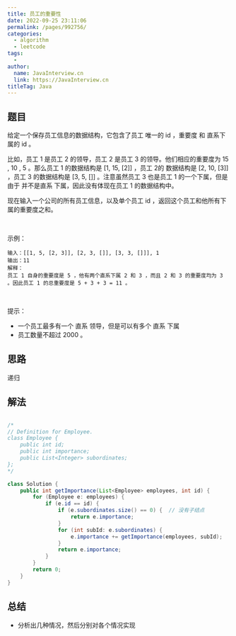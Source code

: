 ```yaml
---
title: 员工的重要性
date: 2022-09-25 23:11:06
permalink: /pages/992756/
categories:
  - algorithm
  - leetcode
tags:
  - 
author: 
  name: JavaInterview.cn
  link: https://JavaInterview.cn
titleTag: Java
---
```




## 题目

给定一个保存员工信息的数据结构，它包含了员工 唯一的 id ，重要度 和 直系下属的 id 。

比如，员工 1 是员工 2 的领导，员工 2 是员工 3 的领导。他们相应的重要度为 15 , 10 , 5 。那么员工 1 的数据结构是 [1, 15, [2]] ，员工 2的 数据结构是 [2, 10, [3]] ，员工 3 的数据结构是 [3, 5, []] 。注意虽然员工 3 也是员工 1 的一个下属，但是由于 并不是直系 下属，因此没有体现在员工 1 的数据结构中。

现在输入一个公司的所有员工信息，以及单个员工 id ，返回这个员工和他所有下属的重要度之和。

 

示例：

    输入：[[1, 5, [2, 3]], [2, 3, []], [3, 3, []]], 1
    输出：11
    解释：
    员工 1 自身的重要度是 5 ，他有两个直系下属 2 和 3 ，而且 2 和 3 的重要度均为 3 。因此员工 1 的总重要度是 5 + 3 + 3 = 11 。
 

提示：

- 一个员工最多有一个 直系 领导，但是可以有多个 直系 下属
- 员工数量不超过 2000 。



## 思路

递归

## 解法
```java

/*
// Definition for Employee.
class Employee {
    public int id;
    public int importance;
    public List<Integer> subordinates;
};
*/

class Solution {
    public int getImportance(List<Employee> employees, int id) {
        for (Employee e: employees) { 
            if (e.id == id) {
                if (e.subordinates.size() == 0) {  // 没有子结点
                    return e.importance;
                }
                for (int subId: e.subordinates) {
                    e.importance += getImportance(employees, subId);
                }
                return e.importance;
            }
        }
        return 0;       
    }
}
```

## 总结

- 分析出几种情况，然后分别对各个情况实现 
